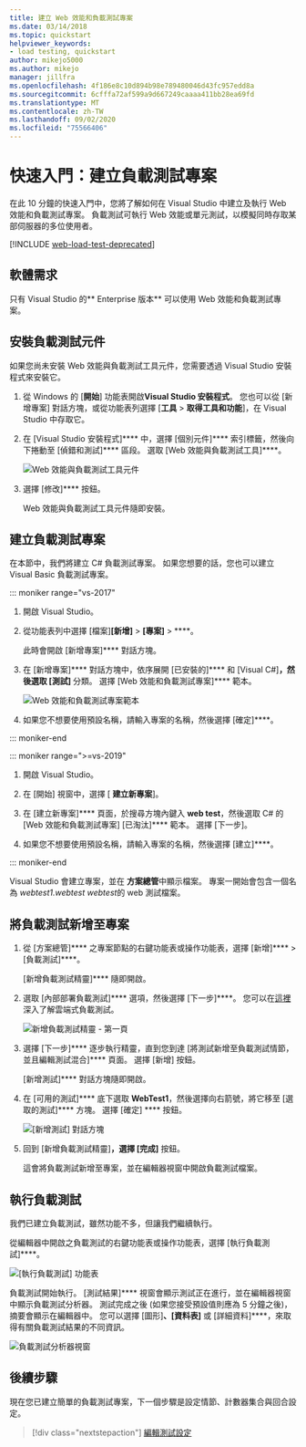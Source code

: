```yaml
---
title: 建立 Web 效能和負載測試專案
ms.date: 03/14/2018
ms.topic: quickstart
helpviewer_keywords:
- load testing, quickstart
author: mikejo5000
ms.author: mikejo
manager: jillfra
ms.openlocfilehash: 4f186e8c10d894b98e789480046d43fc957edd8a
ms.sourcegitcommit: 6cfffa72af599a9d667249caaaa411bb28ea69fd
ms.translationtype: MT
ms.contentlocale: zh-TW
ms.lasthandoff: 09/02/2020
ms.locfileid: "75566406"
---
```

# <a name="quickstart-create-a-load-test-project"></a>快速入門：建立負載測試專案

在此 10 分鐘的快速入門中，您將了解如何在 Visual Studio 中建立及執行 Web 效能和負載測試專案。 負載測試可執行 Web 效能或單元測試，以模擬同時存取某部伺服器的多位使用者。

[!INCLUDE [web-load-test-deprecated](includes/web-load-test-deprecated.md)]

## <a name="software-requirements"></a>軟體需求

只有 Visual Studio 的** Enterprise 版本** 可以使用 Web 效能和負載測試專案。

## <a name="install-the-load-testing-component"></a>安裝負載測試元件

如果您尚未安裝 Web 效能與負載測試工具元件，您需要透過 Visual Studio 安裝程式來安裝它。

1. 從 Windows 的 [**開始**] 功能表開啟**Visual Studio 安裝程式**。 您也可以從 [新增專案] 對話方塊，或從功能表列選擇 [**工具**  >  **取得工具和功能**]，在 Visual Studio 中存取它。

1. 在 [Visual Studio 安裝程式]**** 中，選擇 [個別元件]**** 索引標籤，然後向下捲動至 [偵錯和測試]**** 區段。 選取 [Web 效能與負載測試工具]****。

   ![Web 效能與負載測試工具元件](media/web-perf-load-testing-tools-component.png)

1. 選擇 [修改]**** 按鈕。

   Web 效能與負載測試工具元件隨即安裝。

## <a name="create-a-load-test-project"></a>建立負載測試專案

在本節中，我們將建立 C# 負載測試專案。 如果您想要的話，您也可以建立 Visual Basic 負載測試專案。

::: moniker range="vs-2017"

1. 開啟 Visual Studio。

2. 從功能表列中選擇 [檔案]**[新增]** > **[專案]** > ****。

   此時會開啟 [新增專案]**** 對話方塊。

3. 在 [新增專案]**** 對話方塊中，依序展開 [已安裝的]**** 和 [Visual C#]****，然後選取 [測試]**** 分類。 選擇 [Web 效能和負載測試專案]**** 範本。

   ![Web 效能和負載測試專案範本](media/web-perf-load-test-project-template.png)

4. 如果您不想要使用預設名稱，請輸入專案的名稱，然後選擇 [確定]****。

::: moniker-end

::: moniker range=">=vs-2019"

1. 開啟 Visual Studio。

2. 在 [開始] 視窗中，選擇 [ **建立新專案**]。

3. 在 [建立新專案]**** 頁面，於搜尋方塊內鍵入 **web test**，然後選取 C# 的 [Web 效能和負載測試專案] \[已淘汰]**** 範本。 選擇 [下一步]。

4. 如果您不想要使用預設名稱，請輸入專案的名稱，然後選擇 [建立]****。

::: moniker-end

   Visual Studio 會建立專案，並在 **方案總管**中顯示檔案。 專案一開始會包含一個名為 *webtest1.webtest webtest*的 web 測試檔案。

## <a name="add-a-load-test-to-the-project"></a>將負載測試新增至專案

1. 從 [方案總管]**** 之專案節點的右鍵功能表或操作功能表，選擇 [新增]**** > [負載測試]****。

   [新增負載測試精靈]**** 隨即開啟。

1. 選取 [內部部署負載測試]**** 選項，然後選擇 [下一步]****。 您可以在[這裡](/azure/devops/test/load-test/get-started-simple-cloud-load-test?view=vsts)深入了解雲端式負載測試。

   ![新增負載測試精靈 - 第一頁](media/load-test-wizard-page-1.png)

1. 選擇 [下一步]**** 逐步執行精靈，直到您到達 [將測試新增至負載測試情節，並且編輯測試混合]**** 頁面。 選擇 [新增] 按鈕。

   [新增測試]**** 對話方塊隨即開啟。

1. 在 [可用的測試]**** 底下選取 **WebTest1**，然後選擇向右箭號，將它移至 [選取的測試]**** 方塊。 選擇 [確定] **** 按鈕。

   ![[新增測試] 對話方塊](media/add-tests-dialog-box.png)

1. 回到 [新增負載測試精靈]****，選擇 [完成]**** 按鈕。

   這會將負載測試新增至專案，並在編輯器視窗中開啟負載測試檔案。

## <a name="run-the-load-test"></a>執行負載測試

我們已建立負載測試，雖然功能不多，但讓我們繼續執行。

從編輯器中開啟之負載測試的右鍵功能表或操作功能表，選擇 [執行負載測試]****。

![[執行負載測試] 功能表](media/run-load-test.png)

負載測試開始執行。 [測試結果]**** 視窗會顯示測試正在進行，並在編輯器視窗中顯示負載測試分析器。 測試完成之後 (如果您接受預設值則應為 5 分鐘之後)，摘要會顯示在編輯器中。 您可以選擇 [圖形]****、[資料表]**** 或 [詳細資料]****，來取得有關負載測試結果的不同資訊。

![負載測試分析器視窗](media/load-test-analyzer.png)

## <a name="next-steps"></a>後續步驟

現在您已建立簡單的負載測試專案，下一個步驟是設定情節、計數器集合與回合設定。

> [!div class="nextstepaction"]
> [編輯測試設定](edit-load-tests.md)
